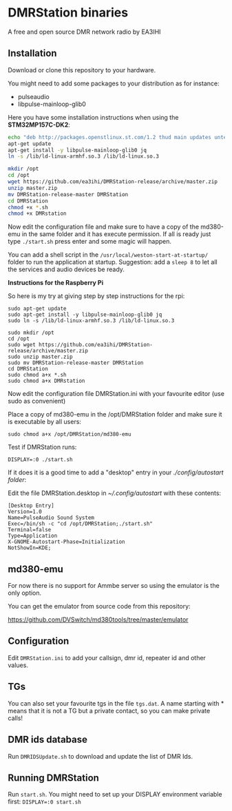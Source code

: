 # DMRStation binaries

A free and open source DMR network radio by EA3IHI

## Installation

Download or clone this repository to your hardware.

You might need to add some packages to your distribution as for instance:

* pulseaudio
* libpulse-mainloop-glib0

Here you have some installation instructions when using the **STM32MP157C-DK2**:

```bash
echo "deb http://packages.openstlinux.st.com/1.2 thud main updates untested" >> /etc/apt/sources.list.d/packages.openstlinux.st.com.list
apt-get update
apt-get install -y libpulse-mainloop-glib0 jq
ln -s /lib/ld-linux-armhf.so.3 /lib/ld-linux.so.3

mkdir /opt
cd /opt
wget https://github.com/ea3ihi/DMRStation-release/archive/master.zip
unzip master.zip
mv DMRStation-release-master DMRStation
cd DMRStation
chmod +x *.sh
chmod +x DMRstation

```

Now edit the configuration file and make sure to have a copy of the md380-emu in the same folder and it has execute permission.
If all is ready just type `./start.sh` press enter and some magic will happen.

You can add a shell script in the `/usr/local/weston-start-at-startup/` folder to run the application at startup.
Suggestion: add a `sleep 8` to let all the services and audio devices be ready.


**Instructions for the Raspberry Pi**

So here is my try at giving step by step instructions for the rpi:

```
sudo apt-get update
sudo apt-get install -y libpulse-mainloop-glib0 jq
sudo ln -s /lib/ld-linux-armhf.so.3 /lib/ld-linux.so.3

sudo mkdir /opt
cd /opt
sudo wget https://github.com/ea3ihi/DMRStation-release/archive/master.zip
sudo unzip master.zip
sudo mv DMRStation-release-master DMRStation
cd DMRStation
sudo chmod a+x *.sh
sudo chmod a+x DMRstation
```

Now edit the configuration file DMRStation.ini with your favourite editor (use sudo as convenient)


Place a copy of md380-emu in the /opt/DMRStation folder and make sure it is executable by all users:
```
sudo chmod a+x /opt/DMRStation/md380-emu
```

Test if DMRStation runs:

```
DISPLAY=:0 ./start.sh
```

If it does it is a good time to add a "desktop" entry in your *./config/autostart folder*:


Edit the file DMRStation.desktop in *~/.config/autostart* with these contents:

```
[Desktop Entry]
Version=1.0
Name=PulseAudio Sound System
Exec=/bin/sh -c "cd /opt/DMRStation;./start.sh"
Terminal=false
Type=Application
X-GNOME-Autostart-Phase=Initialization
NotShowIn=KDE;
```

## md380-emu

For now there is no support for Ammbe server so using the emulator is the only option.

You can get the emulator from source code from this repository:

https://github.com/DVSwitch/md380tools/tree/master/emulator

## Configuration

Edit `DMRStation.ini` to add your callsign, dmr id, repeater id and other values.

## TGs
You can also set your favourite tgs in the file `tgs.dat`.
A name starting with * means that it is not a TG but a private contact, so you can make private calls!

## DMR ids database

Run `DMRIDSUpdate.sh` to download and update the list of DMR Ids.


## Running DMRStation

Run `start.sh`. You might need to set up your DISPLAY environment variable first: `DISPLAY=:0 start.sh`

